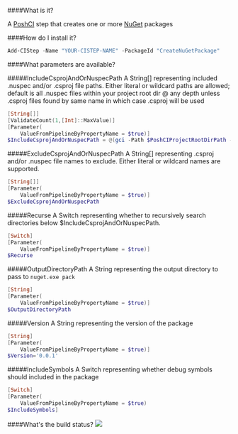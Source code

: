 ####What is it?

A [PoshCI](https://github.com/PoshCI/PoshCI) step that creates one or more [NuGet](http://www.nuget.org/) packages

####How do I install it?

```PowerShell
Add-CIStep -Name "YOUR-CISTEP-NAME" -PackageId "CreateNuGetPackage"
```

####What parameters are available?

#####IncludeCsprojAndOrNuspecPath
A String[] representing included .nuspec and/or .csproj file paths. Either literal or wildcard paths are allowed; default is all .nuspec 
files within your project root dir @ any depth unless .csproj files found by same name in which case .csproj will be used
```PowerShell
[String[]]
[ValidateCount(1,[Int]::MaxValue)]
[Parameter(
    ValueFromPipelineByPropertyName = $true)]
$IncludeCsprojAndOrNuspecPath = @(gci -Path $PoshCIProjectRootDirPath -File -Filter '*.nuspec' -Recurse | %{$_.FullName})
```

#####ExcludeCsprojAndOrNuspecPath
A String[] representing .csproj and/or .nuspec file names to exclude. Either literal or wildcard names are supported.
```PowerShell
[String[]]
[Parameter(
    ValueFromPipelineByPropertyName = $true)]
$ExcludeCsprojAndOrNuspecPath
```

#####Recurse
A Switch representing whether to recursively search directories below $IncludeCsprojAndOrNuspecPath.
```PowerShell
[Switch]
[Parameter(
    ValueFromPipelineByPropertyName = $true)]
$Recurse
```

#####OutputDirectoryPath
A String representing the output directory to pass to `nuget.exe pack`
```PowerShell
[String]
[Parameter(
    ValueFromPipelineByPropertyName = $true)]
$OutputDirectoryPath
```
#####Version
A String representing the version of the package
```PowerShell
[String]
[Parameter(
    ValueFromPipelineByPropertyName = $true)]
$Version='0.0.1'
```
#####IncludeSymbols
A Switch representing whether debug symbols should included in the package
```PowerShell
[Switch]
[Parameter(
    ValueFromPipelineByPropertyName = $true)
$IncludeSymbols]
```

####What's the build status?
![](https://ci.appveyor.com/api/projects/status/78dvewyub2c3ih9c?svg=true)

